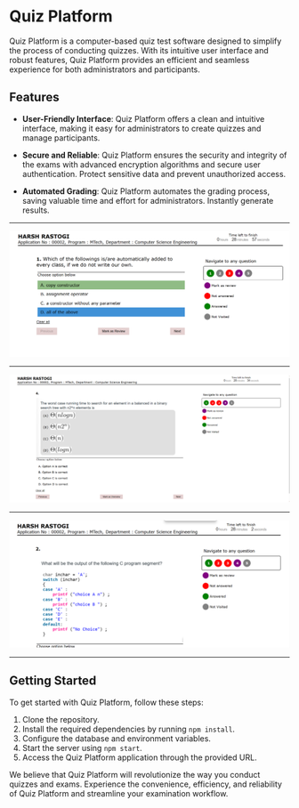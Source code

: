# Quiz Platform

Quiz Platform is a computer-based quiz test software designed to simplify the process of conducting quizzes. With its intuitive user interface and robust features, Quiz Platform provides an efficient and seamless experience for both administrators and participants.

## Features

- **User-Friendly Interface**: Quiz Platform offers a clean and intuitive interface, making it easy for administrators to create quizzes and manage participants.

- **Secure and Reliable**: Quiz Platform ensures the security and integrity of the exams with advanced encryption algorithms and secure user authentication. Protect sensitive data and prevent unauthorized access.

- **Automated Grading**: Quiz Platform automates the grading process, saving valuable time and effort for administrators. Instantly generate results.
---

![ScreenShot of Platform 1](/images/1st.png)

---

![ScreenShot of Platform 2](/images/2nd.png)

---

![ScreenShot of Platform 3](/images/3rd.png)

---

## Getting Started

To get started with Quiz Platform, follow these steps:

1. Clone the repository.
2. Install the required dependencies by running `npm install`.
3. Configure the database and environment variables.
4. Start the server using `npm start`.
5. Access the Quiz Platform application through the provided URL.

We believe that Quiz Platform will revolutionize the way you conduct quizzes and exams. Experience the convenience, efficiency, and reliability of Quiz Platform and streamline your examination workflow.
